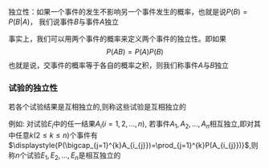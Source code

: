 

独立性：如果一个事件的发生不影响另一个事件发生的概率，也就是说$P(B)=P(B|A)$， 我们说事件$B$与事件$A$独立


事实上，我们可以用两个事件的概率来定义两个事件的独立性。即如果
$$
P(AB)=P(A)P(B)
$$
也就是说，交事件的概率等于各自的概率之积，则我们称事件$A$与$B$独立


### 试验的独立性
若各个试验结果是互相独立的,则称这些试验是互相独立的

例如: 对试验$E_{i}$中的任一结果$A_{i}(i=1,2,...,n)$, 若事件$A_{1},A_{2},...,A_{n}$相互独立,即对其中任意$k(2\leq k\leq n)$个事件有$\displaystyle{P(\bigcap_{j=1}^{k}A_{i_{j}})=\prod_{j=1}^{k}P(A_{i_{j}})}$,则称$n$个试验$E_{1},E_{2},...,E_{n}$是相互独立的


